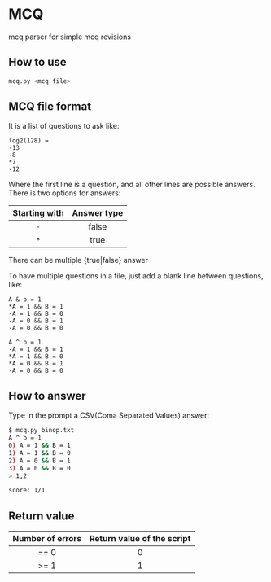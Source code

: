 # MCQ

mcq parser for simple mcq revisions

## How to use
```bash
mcq.py <mcq file>
```

## MCQ file format
It is a list of questions to ask like:
```mcq
log2(128) =
-13
-8
*7
-12
```
Where the first line is a question, and all other lines are possible answers.
There is two options for answers:

|Starting with|Answer type|
|:--:|:--:|
|`-`|false|
|`*`|true|

There can be multiple {true|false} answer

To have multiple questions in a file, just add a blank line between questions,
like:

```mcq
A & b = 1
*A = 1 && B = 1
-A = 1 && B = 0
-A = 0 && B = 1
-A = 0 && B = 0

A ^ b = 1
-A = 1 && B = 1
*A = 1 && B = 0
*A = 0 && B = 1
-A = 0 && B = 0
```

## How to answer
Type in the prompt a CSV(Coma Separated Values) answer:
```bash
$ mcq.py binop.txt
A ^ b = 1
0) A = 1 && B = 1
1) A = 1 && B = 0
2) A = 0 && B = 1
3) A = 0 && B = 0
> 1,2

score: 1/1
```

## Return value
|Number of errors|Return value of the script|
|:--:|:--:|
|== 0|0|
|>= 1|1|